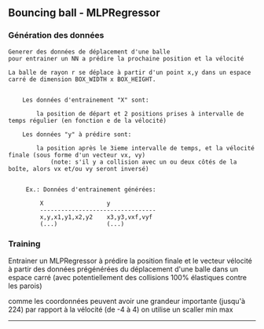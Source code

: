 ## Bouncing ball - MLPRegressor

### Génération des données


    Generer des données de déplacement d'une balle     
    pour entrainer un NN a prédire la prochaine position et la vélocité 
    
    La balle de rayon r se déplace à partir d'un point x,y dans un espace carré de dimension BOX_WIDTH x BOX_HEIGHT.
    
       
        Les données d'entrainement "X" sont:
        
            la position de départ et 2 positions prises à intervalle de temps régulier (en fonction e de la vélocité)
            
        Les données "y" à prédire sont:
        
            la position après le 3ieme intervalle de temps, et la vélocité finale (sous forme d'un vecteur vx, vy)
                (note: s'il y a collision avec un ou deux côtés de la boîte, alors vx et/ou vy seront inversé)
            
        
         Ex.: Données d'entrainement générées:
         
             X                  y
             ---------------------------------
             x,y,x1,y1,x2,y2    x3,y3,vxf,vyf  
             (...)              (...)
             
    
### Training

Entrainer un MLPRegressor à prédire la position finale et le vecteur vélocité
à partir des données prégénérées du déplacement d'une balle dans un espace carré
(avec potentiellement des collisions 100% élastiques contre les parois)

comme les coordonnées peuvent avoir une grandeur importante (jusqu'à 224)
par rapport à la vélocité (de -4 à 4)
on utilise un scaller min max

---
